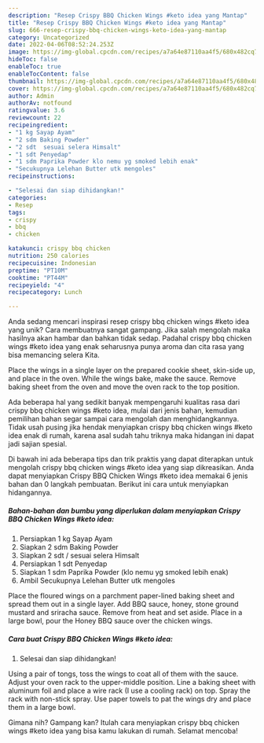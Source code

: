 ```yaml
---
description: "Resep Crispy BBQ Chicken Wings #keto idea yang Mantap"
title: "Resep Crispy BBQ Chicken Wings #keto idea yang Mantap"
slug: 666-resep-crispy-bbq-chicken-wings-keto-idea-yang-mantap
category: Uncategorized
date: 2022-04-06T08:52:24.253Z
image: https://img-global.cpcdn.com/recipes/a7a64e87110aa4f5/680x482cq70/crispy-bbq-chicken-wings-keto-idea-foto-resep-utama.jpg
hideToc: false
enableToc: true
enableTocContent: false
thumbnail: https://img-global.cpcdn.com/recipes/a7a64e87110aa4f5/680x482cq70/crispy-bbq-chicken-wings-keto-idea-foto-resep-utama.jpg
cover: https://img-global.cpcdn.com/recipes/a7a64e87110aa4f5/680x482cq70/crispy-bbq-chicken-wings-keto-idea-foto-resep-utama.jpg
author: Admin
authorAv: notfound
ratingvalue: 3.6
reviewcount: 22
recipeingredient:
- "1 kg Sayap Ayam"
- "2 sdm Baking Powder"
- "2 sdt  sesuai selera Himsalt"
- "1 sdt Penyedap"
- "1 sdm Paprika Powder klo nemu yg smoked lebih enak"
- "Secukupnya Lelehan Butter utk mengoles"
recipeinstructions:

- "Selesai dan siap dihidangkan!"
categories:
- Resep
tags:
- crispy
- bbq
- chicken

katakunci: crispy bbq chicken 
nutrition: 250 calories
recipecuisine: Indonesian
preptime: "PT10M"
cooktime: "PT44M"
recipeyield: "4"
recipecategory: Lunch

---
```





Anda sedang mencari inspirasi resep crispy bbq chicken wings #keto idea yang unik? Cara membuatnya sangat gampang. Jika salah mengolah maka hasilnya akan hambar dan bahkan tidak sedap. Padahal crispy bbq chicken wings #keto idea yang enak seharusnya punya aroma dan cita rasa yang bisa memancing selera Kita.





Place the wings in a single layer on the prepared cookie sheet, skin-side up, and place in the oven. While the wings bake, make the sauce. Remove baking sheet from the oven and move the oven rack to the top position.

Ada beberapa hal yang sedikit banyak mempengaruhi kualitas rasa dari crispy bbq chicken wings #keto idea, mulai dari jenis bahan, kemudian pemilihan bahan segar sampai cara mengolah dan menghidangkannya. Tidak usah pusing jika hendak menyiapkan crispy bbq chicken wings #keto idea enak di rumah, karena asal sudah tahu triknya maka hidangan ini dapat jadi sajian spesial.






Di bawah ini ada beberapa tips dan trik praktis yang dapat diterapkan untuk mengolah crispy bbq chicken wings #keto idea yang siap dikreasikan. Anda dapat menyiapkan Crispy BBQ Chicken Wings #keto idea memakai 6 jenis bahan dan 0 langkah pembuatan. Berikut ini cara untuk menyiapkan hidangannya.

<!--inarticleads1-->

##### Bahan-bahan dan bumbu yang diperlukan dalam menyiapkan Crispy BBQ Chicken Wings #keto idea:

1. Persiapkan 1 kg Sayap Ayam
1. Siapkan 2 sdm Baking Powder
1. Siapkan 2 sdt / sesuai selera Himsalt
1. Persiapkan 1 sdt Penyedap
1. Siapkan 1 sdm Paprika Powder (klo nemu yg smoked lebih enak)
1. Ambil Secukupnya Lelehan Butter utk mengoles


Place the floured wings on a parchment paper-lined baking sheet and spread them out in a single layer. Add BBQ sauce, honey, stone ground mustard and sriracha sauce. Remove from heat and set aside. Place in a large bowl, pour the Honey BBQ sauce over the chicken wings. 

<!--inarticleads2-->

##### Cara buat Crispy BBQ Chicken Wings #keto idea:


1. Selesai dan siap dihidangkan!

Using a pair of tongs, toss the wings to coat all of them with the sauce. Adjust your oven rack to the upper-middle position. Line a baking sheet with aluminum foil and place a wire rack (I use a cooling rack) on top. Spray the rack with non-stick spray. Use paper towels to pat the wings dry and place them in a large bowl. 

Gimana nih? Gampang kan? Itulah cara menyiapkan crispy bbq chicken wings #keto idea yang bisa kamu lakukan di rumah. Selamat mencoba!
